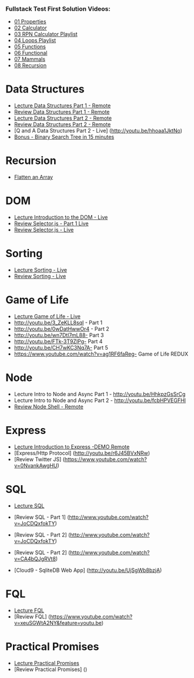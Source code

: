### Fullstack Test First Solution Videos:

- [01 Properties](https://www.youtube.com/watch?v=YDoRg2topuA)
- [02 Calculator](https://www.youtube.com/watch?v=komtSeCkzCA)
- [03 RPN Calculator Playlist](https://www.youtube.com/playlist?list=PLx0iOsdUOUmnfk2sgE6qjfmAk6vbQVcNG)
- [04 Loops Playlist](https://www.youtube.com/watch?v=66bl0bvyH2M&list=PLx0iOsdUOUmmHlW6T7IPy8uyiSgZp9R-E)
- [05 Functions](https://www.youtube.com/watch?v=oAHIBcmFUsg)
- [06 Functional](https://www.youtube.com/watch?v=fbf7aLX9dx4)
- [07 Mammals](https://www.youtube.com/playlist?list=PLx0iOsdUOUmkJGuH7-4KJ6dToxFJzgVFh)
- [08 Recursion](https://www.youtube.com/playlist?list=PLx0iOsdUOUmmrCVtFYTSvFgytB34qWT8a)

# Data Structures
- [Lecture Data Structures Part 1 - Remote](https://www.youtube.com/watch?v=x1JM8Wp8_mY)
- [Review Data Structures Part 1 - Remote](https://youtu.be/dCQmr5U9wBA)
- [Lecture Data Structures Part 2 - Remote](https://youtu.be/COvMZy_PDws)
- [Review Data Structures Part 2 - Remote](https://youtu.be/tn9FP8GLCPE)
- [Q and A Data Structures Part 2 - Live] (http://youtu.be/hhoaa1JktNo)
- [Bonus - Binary Search Tree in 15 minutes](https://youtu.be/_YobxKoCpvU)

# Recursion
- [Flatten an Array](http://youtu.be/iuucg1s7b6U)

# DOM
- [Lecture Introduction to the DOM - Live](http://youtu.be/-eJ75-R_n5Y)
- [Review Selector.js - Part 1 Live](http://youtu.be/wMBSpfB_6aw)
- [Review Selector.js - Live](http://youtu.be/03BbMKpOWQc)


# Sorting
- [Lecture Sorting - Live](http://youtu.be/BrQPJ0Jgdc0)
- [Review Sorting - Live](http://youtu.be/8PSrn_wUFe4)

# Game of Life
- [Lecture Game of Life - Live](http://youtu.be/vKuRuebSCPM)
- http://youtu.be/3_ZeKLL8sqI - Part 1
- http://youtu.be/0wDatHwwOr4 - Part 2
- http://youtu.be/wn7Dtl7mL88-  Part 3
- http://youtu.be/FTk-3T9ZlPg-  Part 4
- http://youtu.be/CH7wKC3Nq7A-  Part 5
- https://www.youtube.com/watch?v=ag1RF6faReg- Game of Life REDUX

# Node

- Lecture Intro to Node and Async Part 1 - http://youtu.be/HhkpzGsSrCg
- Lecture Intro to Node and Async Part 2 - http://youtu.be/fcbHPVEGFHI
- [Review Node Shell - Remote](http://youtu.be/UjKXBBtW13k)

# Express

- [Lecture Introduction to Express -DEMO Remote](http://youtu.be/Uu6pxMZRn7Q)
- [Express/Http Protocol] (http://youtu.be/r6J45BVxNRw)
- [Review Twitter JS] (https://www.youtube.com/watch?v=0NvankAwgHU)

# SQL
- [Lecture SQL](https://www.youtube.com/watch?v=I4skpLCY6e4)
- [Review SQL - Part 1] (http://www.youtube.com/watch?v=JoCDQxfokTY)
- [Review SQL - Part 2] (http://www.youtube.com/watch?v=JoCDQxfokTY)
- [Review SQL - Part 2] (http://www.youtube.com/watch?v=CA4bQJgRVt8)

- [Cloud9 - SqliteDB Web App] (http://youtu.be/UjSgWb8bzjA)

# FQL
- [Lecture FQL](http://www.youtube.com/watch?v=CA4bQJgRVt8)
- [Review FQL] (https://www.youtube.com/watch?v=xeuSGWtA2NY&feature=youtu.be)

# Practical Promises 
- [Lecture Practical Promises](http://www.youtube.com/watch?v=DPHoULC69mQ)
- [Review Practical Promises] ()


